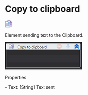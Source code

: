 # Copy to clipboard

![](<../../../.gitbook/assets/0 (64).png>)

Element sending text to the Clipboard.

![](<../../../.gitbook/assets/1 (59).png>)

Properties

&#x20;\- Text: \[String] Text sent
